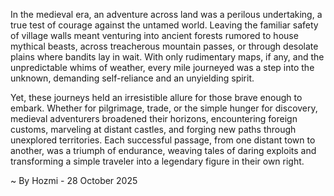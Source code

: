 
In the medieval era, an adventure across land was a perilous undertaking, a true test of courage against the untamed world. Leaving the familiar safety of village walls meant venturing into ancient forests rumored to house mythical beasts, across treacherous mountain passes, or through desolate plains where bandits lay in wait. With only rudimentary maps, if any, and the unpredictable whims of weather, every mile journeyed was a step into the unknown, demanding self-reliance and an unyielding spirit.

Yet, these journeys held an irresistible allure for those brave enough to embark. Whether for pilgrimage, trade, or the simple hunger for discovery, medieval adventurers broadened their horizons, encountering foreign customs, marveling at distant castles, and forging new paths through unexplored territories. Each successful passage, from one distant town to another, was a triumph of endurance, weaving tales of daring exploits and transforming a simple traveler into a legendary figure in their own right.

~ By Hozmi - 28 October 2025

